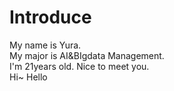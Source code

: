 # Introduce
My name is Yura.  
My major is AI&BIgdata Management.  
I'm 21years old.
Nice to meet you.  
Hi~
Hello